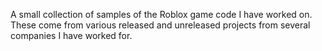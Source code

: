 A small collection of samples of the Roblox game code I have worked on. These come from various released and unreleased projects from several companies I have worked for.
